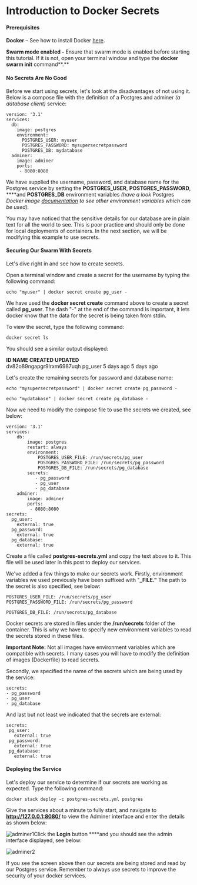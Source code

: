 # Introduction to Docker Secrets

#### Prerequisites

**Docker** – See how to install Docker [here](https://docs.docker.com/engine/installation/).

**Swarm mode enabled -** Ensure that swarm mode is enabled before starting this tutorial. If it is not, open your terminal window and type the **docker swarm init** command**.**

#### No Secrets Are No Good

Before we start using secrets, let's look at the disadvantages of not using it. Below is a compose file with the definition of a Postgres  and adminer _\(a database client\)_ service:

```text
version: '3.1'
services:
  db:
    image: postgres
    environment:
      POSTGRES_USER: myuser
      POSTGRES_PASSWORD: mysupersecretpassword
      POSTGRES_DB: mydatabase
  adminer:
    image: adminer
    ports:
     - 8080:8080
```

We have supplied the username, password, and database name for the Postgres service by setting the **POSTGRES\_USER**, **POSTGRES\_PASSWORD**, ****and **POSTGRES\_DB** environment variables _\(have a look_ Postgres _Docker image_ [_documentation_](https://hub.docker.com/_/postgres/) _to see other environment variables which can be used\)._

You may have noticed that the sensitive details for our database are in plain text for all the world to see. This is poor practice and should only be done for local deployments of containers. In the next section, we will be modifying this example to use secrets.

#### Securing Our Swarm With Secrets

Let's dive right in and see how to create secrets.

Open a terminal window and create a secret for the username by typing the following command:

```text
echo "myuser" | docker secret create pg_user -
```

We have used the **docker secret create** command above to create a secret called **pg\_user**. The dash "-" at the end of the command is important, it lets docker know that the data for the secret is being taken from stdin.

To view the secret, type the following command:

```text
docker secret ls
```

You should see a similar output displayed:

**ID                                                        NAME                CREATED       UPDATED**  
dv82o89ngapgr9lrxm6987uqh     pg\_user              5 days ago      5 days ago

Let's create the remaining secrets for password and database name:

```text
echo "mysupersecretpassword" | docker secret create pg_password -
```

```text
echo "mydatabase" | docker secret create pg_database -
```

Now we need to modify the compose file to use the secrets we created, see below:

```text
version: '3.1'
services:
    db:
        image: postgres
        restart: always
        environment:
            POSTGRES_USER_FILE: /run/secrets/pg_user
            POSTGRES_PASSWORD_FILE: /run/secrets/pg_password
            POSTGRES_DB_FILE: /run/secrets/pg_database
        secrets:
           - pg_password
           - pg_user
           - pg_database
    adminer: 
        image: adminer 
        ports: 
         - 8080:8080
secrets:
  pg_user:
    external: true
  pg_password:
    external: true
  pg_database:
    external: true
```

Create a file called **postgres-secrets.yml** and copy the text above to it. This file will be used later in this post to deploy our services.

We've added a few things to make our secrets work. Firstly, environment variables we used previously have been suffixed with  "**\_FILE."** The path to the secret is also specified, see below:

```text
POSTGRES_USER_FILE: /run/secrets/pg_user
POSTGRES_PASSWORD_FILE: /run/secrets/pg_password 

POSTGRES_DB_FILE: /run/secrets/pg_database
```

Docker secrets are stored in files under the **/run/secrets** folder of the container. This is why we have to specify new environment variables to read the secrets stored in these files.

**Important Note:** Not all images have environment variables which are compatible with secrets. I many cases you will have to modify the definition of images \(Dockerfile\) to read secrets.

Secondly, we specified the name of the secrets which are being used by the service:

```text
secrets:
- pg_password
- pg_user
- pg_database
```

And last but not least we indicated that the secrets are external:

```text
secrets:
 pg_user:
   external: true
 pg_password: 
   external: true
 pg_database: 
   external: true
```

#### Deploying the Service

Let's deploy our service to determine if our secrets are working as expected. Type the following command:

```text
docker stack deploy -c postgres-secrets.yml postgres
```

Give the services about a minute to fully start, and navigate to **http://127.0.0.1:8080/** to view the Adminer interface and enter the details as shown below:

![adminer1](https://denisdbell.files.wordpress.com/2017/11/adminer1.png)Click the **Login** button ****and you should see the admin interface displayed, see below:

![adminer2](https://denisdbell.files.wordpress.com/2017/11/adminer2.png)

If you see the screen above then our secrets are being stored and read by our Postgres service. Remember to always use secrets to improve the security of your docker services.

